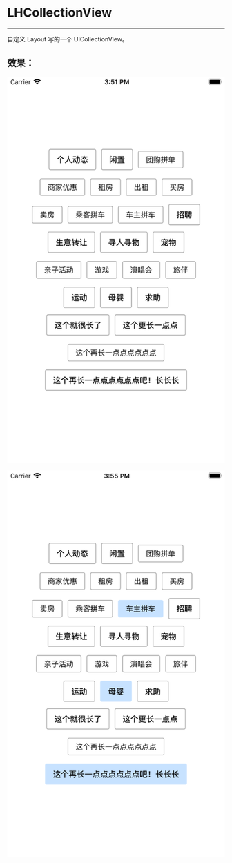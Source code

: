 # LHCollectionView

---

自定义 Layout 写的一个 UICollectionView。

## 效果：
![image](https://raw.githubusercontent.com/Apach3Q/LHCollectionView/master/image/Simulator%20Screen%20Shot%20-%20iPhone%207%20Plus%20-%202018-05-09%20at%2015.51.15.png)

![image](https://raw.githubusercontent.com/Apach3Q/LHCollectionView/master/image/Simulator%20Screen%20Shot%20-%20iPhone%207%20Plus%20-%202018-05-09%20at%2015.55.08.png)

